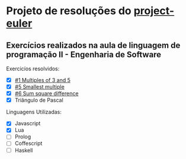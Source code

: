 # Projeto de resoluções do [project-euler](http://projecteuler.net)
## Exercícios realizados na aula de linguagem de programação II - Engenharia de Software

Exercicíos resolvidos:

- [x] [#1 Multiples of 3 and 5](https://projecteuler.net/problem=1)
- [x] [#5 Smallest multiple](https://projecteuler.net/problem=5)
- [x] [#6 Sum square difference
](https://projecteuler.net/problem=6)
- [x] Triângulo de Pascal

Linguagens Utilizadas:

- [x] Javascript
- [x] Lua
- [ ] Prolog
- [ ] Coffescript
- [ ] Haskell